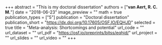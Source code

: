 +++
abstract = "This is my doctoral dissertation"
authors = ["**van Aert, R. C. M.**"]
date = "2018-06-23"
image_preview = ""
math = true
publication_types = ["5"]
publication = "Doctoral dissertation"
publication_short = "https://dx.doi.org/10.17605/OSF.IO/EQHJD"
selected = true
title = "Meta-analysis: Shortcomings and potential"
url_code = ""
url_dataset = ""
url_pdf = "https://osf.io/preprints/bitss/eqhjd/"
url_project = ""
url_slides = ""
url_video = ""
+++